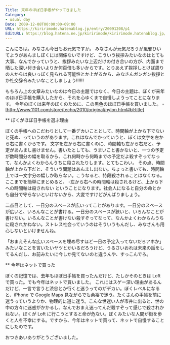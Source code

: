 ```yaml
---
Title: 来年のほぼ日手帳がやってきました
Category:
- usual day
Date: 2009-12-08T00:00:00+09:00
URL: https://kiririmode.hatenablog.jp/entry/20091208/p1
EditURL: https://blog.hatena.ne.jp/kiririmode/kiririmode.hatenablog.jp/atom/entry/8454420450078212365
---
```



こんにちは。みなさん今日もお元気ですか。
みなさんが元気だろうが風邪ひいてようがあんましぼくには関係ないですけど、こういう挨拶みたいなのはとても大事、なんでかっていうと、挨拶みたいな上辺だけの付き合いの方が、内面まで晒した深い付き合いよりか何百倍も多いからです。とりあえず挨拶しとけば周りの人からは良いっぽく見られる可能性とか上がるから、みなさんガンガン挨拶とか社交辞令みたいなことしましょう!!!!!!

もちろん上の文章みたいなのは今日の主題ではなく、今日の主題は、ぼくが来年のほぼ日手帳を購入したから、それを心ゆくまで自慢しようってことになります。
今年のぼくは来年のぼくのために、この黒色のほぼ日手帳を買いました。
-[http://www.1101.com/store/techo/2010/original/nylon.html#bl:title]

** ぼくがほぼ日手帳を選ぶ理由

ぼくの手帳へのこだわりとして一番デカいこととして、時間軸が上から下でないと死ぬ、っていうのがあります。これはなんでかっていうと、ぼくは文字を左から右に書くからです。
文字を左から右に書くのに、時間軸も左から右だと、予定があんまし書けません。書いたとしても、うまいこと書かないと、一つの予定が数時間分の幅を取るから、これ何時から何時までの予定だよ殺すぞってなって、なんかよくわからんうちに殺されたりします。とてもこわい。
その点、時間軸が上から下だと、そういう問題はあんまし出ない。ちょっと書いても、時間軸上では一文字分の幅しか取らない。こうなると、特段殺されることはなくなる。ここまでを簡単にまとめると、
-左から右への時間軸は殺されるけど、上から下への時間軸は殺されない
ということになります。社会人になると自分の命とかも自分で守らないといけないから、大変ですけどがんばりましょう。

二点目として、一日分のスペースが広いってことがあります。一日分のスペースが広いと、いろんなことが書ける。一日分のスペースが狭いと、いろんなことが書けない。いろんなことが書けない殺すぞってなって、なんかよくわからんうちに殺されかねない。ストレス社会っていうのはそういうもんだし、みなさんも用心しないといけませんね。

「おまえそんな広いスペースを埋め尽すほど一日の予定入ってないだろアホか」みたいなことを言いたいヤツとかいるだろうけど、うるさいおれは未来の話をしてるんだし、お前みたいに今しか見てないのと違うんや、すっこんでろ。

** 今年はネットで買った

ぼくの記憶では、去年もほぼ日手帳を買ったんだけど、たしかそのときは Loft で買った。でも今年はネットで買いました。
これにはスゲー深い理由があるんだけど、一言で言うと渋谷とか行くと迷うってのがデカい。ぼくレベルになると、iPhone で Google Maps 見ながらでも余裕で迷う。たくさんの手帳を前に迷うっていうよりか、物理的に道に迷う。こんな世迷い人が市井に出ると、世の中の方々に迷惑がかかるし、なんでおまえ迷ってんだ殺すぞって感じで殺されかねない。ぼくが Loft に行こうとすると命が危ない。ぼくみたいな人間が街を歩くと人を不幸にする。ですから、今年はネットで買って、ネットで自慢することにしたのです。

おつきあいありがとうございました。
